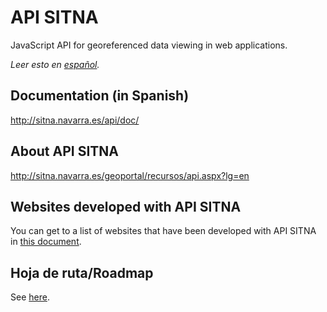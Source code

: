 # API SITNA
JavaScript API for georeferenced data viewing in web applications.

*Leer esto en [español](./README.es-ES.md).*

## Documentation (in Spanish)
http://sitna.navarra.es/api/doc/

## About API SITNA
http://sitna.navarra.es/geoportal/recursos/api.aspx?lg=en

## Websites developed with API SITNA
You can get to a list of websites that have been developed with API SITNA in [this document](./websites.md).

## Hoja de ruta/Roadmap
See [here](./roadmap.md).
